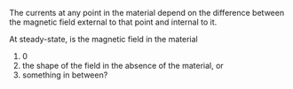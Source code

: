 The currents at any point in the material depend on the difference between the magnetic field external to that point and internal to it.

At steady-state, is the magnetic field in the material 
1. 0
2. the shape of the field in the absence of the material, or 
3. something in between?